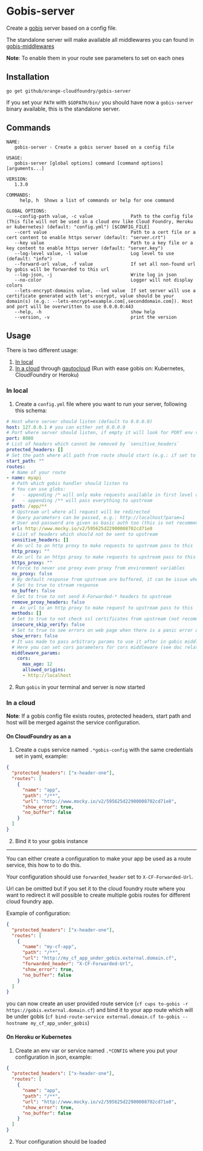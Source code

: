 # Gobis-server

Create a [gobis](https://github.com/orange-cloudfoundry/gobis) server based on a config file.

The standalone server will make available all middlewares you can found in [gobis-middlewares](https://github.com/orange-cloudfoundry/gobis-middlewares)

**Note**: To enable them in your route see parameters to set on each ones

## Installation

```
go get github/orange-cloudfoundry/gobis-server
```

If you set your `PATH` with `$GOPATH/bin/` you should have now a `gobis-server` binary available, this is the standalone server.

## Commands

```
NAME:
   gobis-server - Create a gobis server based on a config file

USAGE:
   gobis-server [global options] command [command options] [arguments...]

VERSION:
   1.3.0

COMMANDS:
     help, h  Shows a list of commands or help for one command

GLOBAL OPTIONS:
   --config-path value, -c value              Path to the config file (This file will not be used in a cloud env like Cloud Foundry, Heroku or kubernetes) (default: "config.yml") [$CONFIG_FILE]
   --cert value                               Path to a cert file or a cert content to enable https server (default: "server.crt")
   --key value                                Path to a key file or a key content to enable https server (default: "server.key")
   --log-level value, -l value                Log level to use (default: "info")
   --forward-url value, -f value              If set all non-found url by gobis will be forwarded to this url
   --log-json, -j                             Write log in json
   --no-color                                 Logger will not display colors
   --lets-encrypt-domains value, --led value  If set server will use a certificate generated with let's encrypt, value should be your domain(s) (e.g.: --lets-encrypt=example.com[,seconddomain.com]). Host and port will be overwritten to use 0.0.0.0:443
   --help, -h                                 show help
   --version, -v                              print the version
```

## Usage

There is two different usage:
1. [In local](#in-local)
2. [In a cloud](#in-a-cloud) through [gautocloud](https://github.com/cloudfoundry-community/gautocloud) (Run with ease gobis on: Kubernetes, CloudFoundry or Heroku)

### In local

1. Create a `config.yml` file where you want to run your server, following this schema:

```yaml
# Host where server should listen (default to 0.0.0.0) 
host: 127.0.0.1 # you can either set 0.0.0.0
# Port where server should listen, if empty it will look for PORT env var and if not found it will be listen on 9080
port: 8080
# List of headers which cannot be removed by `sensitive_headers`
protected_headers: []
# Set the path where all path from route should start (e.g.: if set to `/root` request for the next route will be localhost/root/app)
start_path: ""
routes:
  # Name of your route
- name: myapi
  # Path which gobis handler should listen to
  # You can use globs:
  #   - appending /* will only make requests available in first level of upstream
  #   - appending /** will pass everything to upstream
  path: /app/**
  # Upstream url where all request will be redirected
  # Query parameters can be passed, e.g.: http://localhost?param=1
  # User and password are given as basic auth too (this is not recommended to use it), e.g.: http://user:password@localhost
  url: http://www.mocky.io/v2/595625d22900008702cd71e8
  # List of headers which should not be sent to upstream
  sensitive_headers: []
  # An url to an http proxy to make requests to upstream pass to this
  http_proxy: ""
  # An url to an https proxy to make requests to upstream pass to this
  https_proxy: ""
  # Force to never use proxy even proxy from environment variables
  no_proxy: false
  # By default response from upstream are buffered, it can be issue when sending big files
  # Set to true to stream response
  no_buffer: false
  # Set to true to not send X-Forwarded-* headers to upstream
  remove_proxy_headers: false
  #  An url to an http proxy to make request to upstream pass to this
  methods: []
  # Set to true to not check ssl certificates from upstream (not recommended)
  insecure_skip_verify: false
  # Set to true to see errors on web page when there is a panic error on gobis
  show_error: false
  # It was made to pass arbitrary params to use it after in gobis middlewares
  # Here you can set cors parameters for cors middleware (see doc relative to middlewares)
  middleware_params:
    cors:
      max_age: 12
      allowed_origins:
      - http://localhost
```

2. Run `gobis` in your terminal and server is now started

### In a cloud

**Note**: If a gobis config file exists routes, protected headers, start path and host will be merged against the service configuration.
  
#### On CloudFoundry as an a

1. Create a cups service named `.*gobis-config` with the same credentials set in yaml, example:
```json
{
  "protected_headers": ["x-header-one"],
  "routes": [
    {
      "name": "app",
      "path": "/**",
      "url": "http://www.mocky.io/v2/595625d22900008702cd71e8",
      "show_error": true,
      "no_buffer": false
    }
  ]
}
```
2. Bind it to your gobis instance

----

You can either create a configuration to make your app be used as a route service, this how to to do this.

Your configuration should use `forwarded_header` set to `X-CF-Forwarded-Url`.

Url can be omitted but if you set it to the cloud foundry route where you want to redirect it will possible to create multiple gobis routes for different cloud foundry app.
 
Example of configuration:
```json
{
  "protected_headers": ["x-header-one"],
  "routes": [
    {
      "name": "my-cf-app",
      "path": "/**",
      "url": "http://my_cf_app_under_gobis.external.domain.cf",
      "forwarded_header": "X-CF-Forwarded-Url",
      "show_error": true,
      "no_buffer": false
    }
  ]
}
```

you can now create an user provided route service (`cf cups to-gobis -r https://gobis.external.domain.cf`) and bind it to 
your app route which will be under gobis (`cf bind-route-service external.domain.cf to-gobis --hostname my_cf_app_under_gobis`)

#### On Heroku or Kubernetes

1. Create an env var or service named `.*CONFIG` where you put your configuration in json, example:
```json
{
  "protected_headers": ["x-header-one"],
  "routes": [
    {
      "name": "app",
      "path": "/**",
      "url": "http://www.mocky.io/v2/595625d22900008702cd71e8",
      "show_error": true,
      "no_buffer": false
    }
  ]
}
```
2. Your configuration should be loaded
